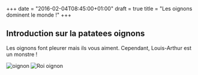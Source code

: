 +++
date = "2016-02-04T08:45:00+01:00"
draft = true
title = "Les oignons dominent le monde !"
+++
## Introduction sur la patatees oignons

   Les oignons font pleurer mais ils vous aiment.
   Cependant, Louis-Arthur est un monstre !


   ![oignon](/oignon.jpg)
   ![Roi oignon](/oignon2.jpg)

